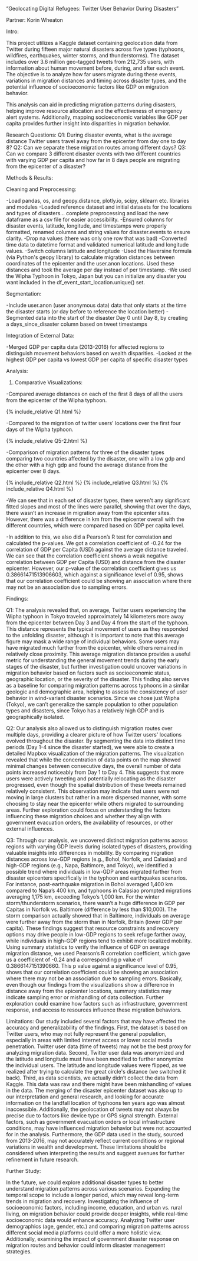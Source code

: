 “Geolocating Digital Refugees: Twitter User Behavior During Disasters” 

Partner: Korin Wheaton 

Intro:

This project utilizes a Kaggle dataset containing geolocation data from Twitter during fifteen major natural disasters across five types (typhoons, wildfires, earthquakes, winter storms, and thunderstorms). The dataset includes over 3.6 million geo-tagged tweets from 212,735 users, with information about human movement before, during, and after each event. The objective is to analyze how far users migrate during these events, variations in migration distances and timing across disaster types, and the potential influence of socioeconomic factors like GDP on migration behavior.

This analysis can aid in predicting migration patterns during disasters, helping improve resource allocation and the effectiveness of emergency alert systems. Additionally, mapping socioeconomic variables like GDP per capita provides further insight into disparities in migration behavior.

Research Questions: 
Q1: During disaster events, what is the average distance Twitter users travel away from the epicenter from day one to day 8?
Q2: Can we separate these migration routes among different days?
Q3: Can we compare 3 different disaster events with two different countries with varying GDP per capita and how far in 8 days people are migrating from the epicenter of a disaster?

Methods & Results:

Cleaning and Preprocessing:

-Load pandas, os, and geopy.distance, plotly.io, scipy, sklearn etc. libraries and modules 
-Loaded reference dataset and initial datasets for the locations and types of disasters… complete preprocessing and load the new dataframe as a csv file for easier accessibility.
-Ensured columns for disaster events, latitude, longitude, and timestamps were properly formatted, renamed columns and string values for disaster.events to ensure clarity.
      -Drop na values (there was only one row that was bad)
-Converted time data to datetime format and validated numerical latitude and longitude values.
      -Switch columns latitude and longitude
-Used the Haversine formula (via Python's geopy library) to calculate migration distances between coordinates of the epicenter and the user.anon locations. Used these distances and took the average per day instead of per timestamp.
      -We used the Wipha Typhoon in Tokyo, Japan but you can initialize any disaster you want included in the df_event_start_location.unique() set.

Segmentation:

-Include user.anon (user anonymous data) data that only starts at the time the disaster starts (or day before to reference the location better) 
-Segmented data into the start of the disaster Day 0 until Day 8, by creating a days_since_disaster column based on tweet timestamps 

Integration of External Data:

-Merged GDP per capita data (2013-2016) for affected regions to distinguish movement behaviors based on wealth disparities. 
-Looked at the highest GDP per capita vs lowest GDP per capita of specific disaster types 

Analysis:

1. Comparative Visualizations:

-Compared average distances on each of the first 8 days of all the users from the epicenter of the Wipha typhoon.

{% include_relative Q1.html %}


-Compared to the migration of twitter users' locations over the first four days of the Wipha typhoon.

{% include_relative Q5-2.html %}

-Comparison of migration patterns for three of the disaster types comparing two countries affected by the disaster, one with a low gdp and the other with a high gdp and found the average distance from the epicenter over 8 days. 

{% include_relative Q2.html %}
{% include_relative Q3.html %}
{% include_relative Q4.html %}

-We can see that in each set of disaster types, there weren't any significant fitted slopes and most of the lines were parallel, showing that over the days, there wasn’t an increase in migration away from the epicenter sites. However, there was a difference in km from the epicenter overall with the different countries, which were compared based on GDP per capita level. 
  
-In addition to this, we also did a Pearson’s R test for correlation and calculated the p-values. We got a correlation coefficient of -0.24 for the correlation of GDP per Capita (USD) against the average distance traveled. We can see that the correlation coefficient shows a weak negative correlation between GDP per Capita (USD) and distance from the disaster epicenter. However, our p-value of the correlation coefficient gives us 0.38661471513906603, which against a significance level of 0.95, shows that our correlation coefficient could be showing an association where there may not be an association due to sampling errors.


Findings:

Q1: The analysis revealed that, on average, Twitter users experiencing the Wipha typhoon in Tokyo traveled approximately 14 kilometers more away from the epicenter between Day 3 and Day 4 from the start of the typhoon. This distance represents the typical movement of users as they responded to the unfolding disaster, although it is important to note that this average figure may mask a wide range of individual behaviors. Some users may have migrated much further from the epicenter, while others remained in relatively close proximity. This average migration distance provides a useful metric for understanding the general movement trends during the early stages of the disaster, but further investigation could uncover variations in migration behavior based on factors such as socioeconomic status, geographic location, or the severity of the disaster. This finding also serves as a baseline for comparing migration patterns across typhoons in a similar geologic and demographic area, helping to assess the consistency of user behavior in wind-variant disaster scenarios. Since we chose just Wipha (Tokyo), we can’t generalize the sample population to other population types and disasters, since Tokyo has a relatively high GDP and is geographically isolated. 

Q2: Our analysis also allowed us to distinguish migration routes over multiple days, providing a clearer picture of how Twitter users' locations evolved throughout the disaster. By segmenting the data into distinct time periods (Day 1-4 since the disaster started), we were able to create a detailed Mapbox visualization of the migration patterns. The visualization revealed that while the concentration of data points on the map showed minimal changes between consecutive days, the overall number of data points increased noticeably from Day 1 to Day 4. This suggests that more users were actively tweeting and potentially relocating as the disaster progressed, even though the spatial distribution of these tweets remained relatively consistent. This observation may indicate that users were not moving in large clusters but rather in a more dispersed manner, with some choosing to stay near the epicenter while others migrated to surrounding areas. Further exploration could focus on understanding the factors influencing these migration choices and whether they align with government evacuation orders, the availability of resources, or other external influences.

Q3: Through our analysis, we uncovered distinct migration patterns across regions with varying GDP levels during isolated types of disasters, providing valuable insights into differences in mobility. By comparing migration distances across low-GDP regions (e.g., Bohol, Norfolk, and Calasiao) and high-GDP regions (e.g., Napa, Baltimore, and Tokyo), we identified a possible trend where individuals in low-GDP areas migrated farther from disaster epicenters specifically in the typhoon and earthquakes scenarios. For instance, post-earthquake migration in Bohol averaged 1,400 km compared to Napa’s 400 km, and typhoons in Calasiao prompted migrations averaging 1,175 km, exceeding Tokyo’s 1,000 km. For the winter storm/thunderstorm scenarios, there wasn’t a huge difference in GDP per Capitas in Norfolk vs. Baltimore (difference by less than $10,000). The storm comparison actually showed that in Baltimore, individuals on average were further away from the storm than in Norfolk, Britain (lower GDP per capita). These findings suggest that resource constraints and recovery options may drive people in low-GDP regions to seek refuge farther away, while individuals in high-GDP regions tend to exhibit more localized mobility. Using summary statistics to verify the influence of GDP on average migration distance, we used Pearson’s R correlation coefficient, which gave us a coefficient of -0.24 and a corresponding p value of 0.3866147151390660. This p value against a significance level of 0.95, shows that our correlation coefficient could be showing an association where there may not be an association due to sampling errors. Basically, even though our findings from the visualizations show a difference in distance away from the epicenter locations, summary statistics may indicate sampling error or mishandling of data collection. Further exploration could examine how factors such as infrastructure, government response, and access to resources influence these migration behaviors.

Limitations:
Our study included several factors that may have affected the accuracy and generalizability of the findings. First, the dataset is based on Twitter users, who may not fully represent the general population, especially in areas with limited internet access or lower social media penetration. Twitter user data (time of tweets) may not be the best proxy for analyzing migration data. Second, Twitter user data was anonymized and the latitude and longitude must have been modified to further anonymize the individual users. The latitude and longitude values were flipped, as we realized after trying to calculate the great circle's distance (we switched it back). Third, as data scientists, we actually didn’t collect the data from Kaggle. This data was raw and there might have been mishandling of values in the data. The merging of the disaster epicenter dataset was also up to our interpretation and general research, and looking for accurate information on the landfall location of typhoons ten years ago was almost inaccessible. 
Additionally, the geolocation of tweets may not always be precise due to factors like device type or GPS signal strength. External factors, such as government evacuation orders or local infrastructure conditions, may have influenced migration behavior but were not accounted for in the analysis. Furthermore, the GDP data used in the study, sourced from 2013-2016, may not accurately reflect current conditions or regional variations in wealth and development. These limitations should be considered when interpreting the results and suggest avenues for further refinement in future research.

Further Study:

In the future, we could explore additional disaster types to better understand migration patterns across various scenarios. Expanding the temporal scope to include a longer period, which may reveal long-term trends in migration and recovery. Investigating the influence of socioeconomic factors, including income, education, and urban vs. rural living, on migration behavior could provide deeper insights, while real-time socioeconomic data would enhance accuracy. Analyzing Twitter user demographics (age, gender, etc.) and comparing migration patterns across different social media platforms could offer a more holistic view. Additionally, examining the impact of government disaster response on migration routes and behavior could inform disaster management strategies.

